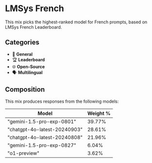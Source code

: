 # LMSys French

This mix picks the highest-ranked model for French prompts, based on LMSys French Leaderboard.

## Categories

- 💬 **General**
- 🏆 **Leaderboard**
- 🌐 **Open-Source**
- 🗣️ **Multilingual**

## Composition

This mix produces responses from the following models:

| Model                        | Weight % |
| ---------------------------- | -------- |
| "gemini-1.5-pro-exp-0801"    | 39.77%   |
| "chatgpt-4o-latest-20240903" | 28.61%   |
| "chatgpt-4o-latest-20240808" | 21.96%   |
| "gemini-1.5-pro-exp-0827"    | 6.04%    |
| "o1-preview"                 | 3.62%    |
